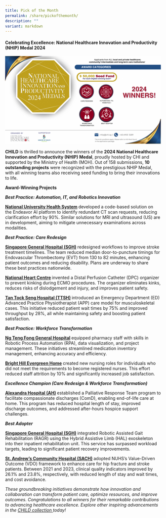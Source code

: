 ```yaml
---
title: Pick of the Month
permalink: /share/pickofthemonth/
description: ""
variant: markdown
---
```

#### **Celebrating Excellence: National Healthcare Innovation and Productivity (NHIP) Medal 2024**

![/images/NHIP2024](/images/NHIP_2025_Call_for_submission_v1__Horizontal_.png)

**CHILD** is thrilled to announce the winners of the **2024 National Healthcare Innovation and Productivity (NHIP) Medal**, proudly hosted by CHI and supported by the Ministry of Health (MOH). Out of 158 submissions, **10 outstanding projects** were recognized with the prestigious NHIP Medal, with all winning teams also receiving seed funding to bring their innovations to life.

**Award-Winning Projects**&nbsp;

<b><em>Best Practice: Automation, IT, and Robotics Innovation&nbsp;</em></b>

<b><a rel="noopene" target="blank" href="[(https://for.sg/child-chi-sg-child-collection-nuh-nhip2024-400)">National University Health System</a> </b> developed a code-based solution on the Endeavor AI platform to identify redundant CT scan requests, reducing clarification effort by 90%. Similar solutions for MRI and ultrasound (US) are in development, aiming to mitigate unnecessary examinations across modalities.

<b><em>Best Practice: Care Redesign&nbsp;</em></b>

<b><a rel="noopene" target="blank" href="[(https://for.sg/child-chi-sg-child-collection-sgh-nhip2024-918)">Singapore General Hospital (SGH)</a> </b> redesigned workflows to improve stroke treatment timelines. The team reduced median door-to-puncture timings for Endovascular Thrombectomy (EVT) from 130 to 82 minutes, enhancing patient outcomes and reducing disability. Plans are underway to share these best practices nationwide.

<b><a rel="noopene" target="blank" href="[(https://for.sg/child-chi-sg-child-collection-nhcs-nhip2024-919)">National Heart Centre</a> </b> invented a Distal Perfusion Catheter (DPC) organizer to prevent kinking during ECMO procedures. The organizer eliminates kinks, reduces risks of dislodgement and injury, and improves patient safety.

<b><a rel="noopene" target="blank" href="[(https://for.sg/child-chi-sg-child-collection-ttsh-nhip2024-605)">Tan Tock Seng Hospital (TTSH)</a> </b> introduced an Emergency Department (ED) Advanced Practice Physiotherapist (APP) care model for musculoskeletal cases. This initiative reduced patient wait times by 75% and improved throughput by 28%, all while maintaining safety and boosting patient satisfaction.

<b><em>Best Practice: Workforce Transformation&nbsp;</em></b>

<b><a rel="noopene" target="blank" href="[(https://for.sg/child-chi-sg-child-collection-ntfgh-nhip2024-402))">Ng Teng Fong General Hospital</a> </b> equipped pharmacy staff with skills in Robotic Process Automation (RPA), data visualization, and project management. These initiatives streamlined medication inventory management, enhancing accuracy and efficiency.

<b><a rel="noopene" target="blank" href="[(https://for.sg/child-chi-sg-child-collection-bheh-nhip2024-125))">Bright Hill Evergreen Home</a> </b> created new nursing roles for individuals who did not meet the requirements to become registered nurses. This effort reduced staff attrition by 10% and significantly increased job satisfaction.

<b><em>Excellence Champion (Care Redesign &amp; Workforce Transformation)&nbsp;</em></b>

<b><a rel="noopene" target="blank" href="[(https://for.sg/child-chi-sg-child-collection-ah-nhip2024-401)))">Alexandra Hospital (AH)</a> </b> established a Palliative Response Team program to facilitate compassionate discharges (ComD), enabling end-of-life care at home. This program has reduced hospital length of stay, improved discharge outcomes, and addressed after-hours hospice support challenges.

<b><em>Best Adopter</em></b>

<b><a rel="noopene" target="blank" href="[(https://for.sg/child-chi-sg-child-collection-sgh-nhip2024-917))">Singapore General Hospital (SGH)</a> </b> integrated Robotic Assisted Gait Rehabilitation (RAGR) using the Hybrid Assistive Limb (HAL) exoskeleton into their inpatient rehabilitation unit. This service has surpassed workload targets, leading to significant patient recovery improvements.

<b><a rel="noopene" target="blank" href="[(https://for.sg/child-chi-sg-child-collection-sach-nhip2024-124))">St. Andrew’s Community Hospital (SACH)</a> </b> adopted NUHS’s Value-Driven Outcome (VDO) framework to enhance care for hip fracture and stroke patients. Between 2021 and 2023, clinical quality indicators improved by 26.1% and 23.8%, respectively, with reduced length of stay and wait times, and cost avoidance.

<em>These groundbreaking initiatives demonstrate how innovation and collaboration can transform patient care, optimize resources, and improve outcomes. Congratulations to all winners for their remarkable contributions to advancing healthcare excellence.&nbsp;Explore other inspiring advancements in the <a rel="noopene" target="blank" href="https://for.sg/child-chi-sg-homepage">CHILD collection </a> today!</em>

